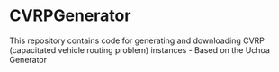 # CVRPGenerator
This repository contains code for generating and downloading CVRP (capacitated vehicle routing problem) instances - Based on the Uchoa Generator
